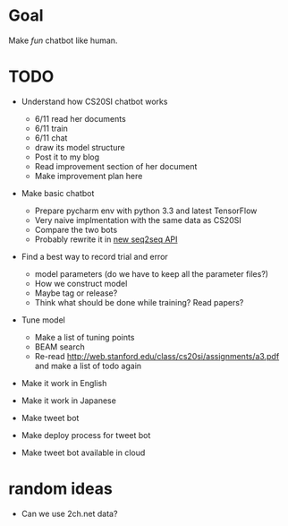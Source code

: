 # Goal
Make *fun* chatbot like human.
# TODO
- Understand how CS20SI chatbot works
  - 6/11 read her documents
  - 6/11 train
  - 6/11 chat
  - draw its model structure
  - Post it to my blog
  - Read improvement section of her document
  - Make improvement plan here
- Make basic chatbot
  - Prepare pycharm env with python 3.3 and latest TensorFlow
  - Very naive implmentation with the same data as CS20SI
  - Compare the two bots
  - Probably rewrite it in [new seq2seq API](https://www.tensorflow.org/api_guides/python/contrib.seq2seq#Attention)
  
- Find a best way to record trial and error
  - model parameters (do we have to keep all the parameter files?)
  - How we construct model
  - Maybe tag or release?
  - Think what should be done while training? Read papers?
- Tune model
  - Make a list of tuning points
  - BEAM search
  - Re-read http://web.stanford.edu/class/cs20si/assignments/a3.pdf and make a list of todo again
- Make it work in English
- Make it work in Japanese
- Make tweet bot
- Make deploy process for tweet bot
- Make tweet bot available in cloud

# random ideas
- Can we use 2ch.net data?
